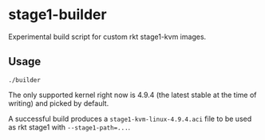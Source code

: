 # stage1-builder

Experimental build script for custom rkt stage1-kvm images.

## Usage

```
./builder
```

The only supported kernel right now is 4.9.4 (the latest stable at the
time of writing) and picked by default.

A successful build produces a `stage1-kvm-linux-4.9.4.aci` file to be
used as rkt stage1 with `--stage1-path=...`.
